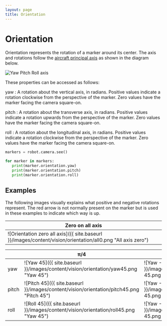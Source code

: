 ```yaml
---
layout: page
title: Orientation
---
```


# Orientation

Orientation represents the rotation of a marker around its center.
The axis and rotations follow the [aircraft principal axis](https://en.wikipedia.org/wiki/Aircraft_principal_axes) as shown in the diagram below.

![Yaw Pitch Roll axis](https://upload.wikimedia.org/wikipedia/commons/c/c1/Yaw_Axis_Corrected.svg "Yaw Pitch Roll axis")

These properties can be accessed as follows:

yaw
:   A rotation about the vertical axis, in radians.
    Positive values indicate a rotation clockwise from the perspective of the marker.
    Zero values have the marker facing the camera square-on.

pitch
:   A rotation about the transverse axis, in radians.
    Positive values indicate a rotation upwards from the perspective of the marker.
    Zero values have the marker facing the camera square-on.

roll
:   A rotation about the longitudinal axis, in radians.
    Positive values indicate a rotation clockwise from the perspective of the marker.
    Zero values have the marker facing the camera square-on.

~~~~~ python
markers = robot.camera.see()

for marker in markers:
   print(marker.orientation.yaw)
   print(marker.orientation.pitch)
   print(marker.orientation.roll)
~~~~~


## Examples

The following images visually explains what positive and negative rotations represent.
The red arrow is not normally present on the marker but is used in these examples to indicate which way is up.

|Zero on all axis|
|---|
|![Orientation zero all axis]({{ site.baseurl }}/images/content/vision/orientation/all0.png "All axis zero")|

|       |&pi;/4 |-&pi;/4|
|-------|-------|-------|
|yaw    |![Yaw 45]({{ site.baseurl }}/images/content/vision/orientation/yaw45.png "Yaw 45")|![Yaw -45]({{ site.baseurl }}/images/content/vision/orientation/yaw-45.png "Yaw -45")|
|pitch  |![Pitch 45]({{ site.baseurl }}/images/content/vision/orientation/pitch45.png "Pitch 45")|![Yaw -45]({{ site.baseurl }}/images/content/vision/orientation/pitch-45.png "Pitch -45")|
|roll   |![Roll 45]({{ site.baseurl }}/images/content/vision/orientation/roll45.png "Yaw 45")|![Yaw -45]({{ site.baseurl }}/images/content/vision/orientation/roll-45.png "Roll -45")|
